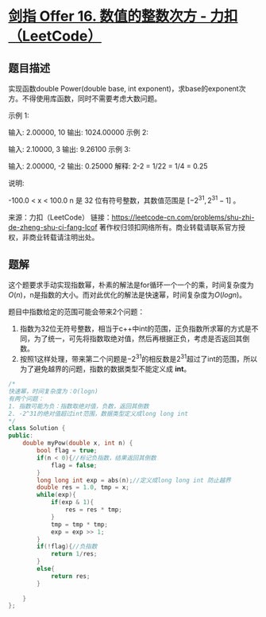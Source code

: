# [剑指 Offer 16. 数值的整数次方 - 力扣（LeetCode）](https://leetcode-cn.com/problems/shu-zhi-de-zheng-shu-ci-fang-lcof/)

## 题目描述

实现函数double Power(double base, int exponent)，求base的exponent次方。不得使用库函数，同时不需要考虑大数问题。

示例 1:

输入: 2.00000, 10
输出: 1024.00000
示例 2:

输入: 2.10000, 3
输出: 9.26100
示例 3:

输入: 2.00000, -2
输出: 0.25000
解释: 2-2 = 1/22 = 1/4 = 0.25


说明:

-100.0 < x < 100.0
n 是 32 位有符号整数，其数值范围是 $[−2^{31}, 2^{31} − 1]$ 。

来源：力扣（LeetCode）
链接：https://leetcode-cn.com/problems/shu-zhi-de-zheng-shu-ci-fang-lcof
著作权归领扣网络所有。商业转载请联系官方授权，非商业转载请注明出处。



## 题解

这个题要求手动实现指数幂，朴素的解法是for循环一个一个的乘，时间复杂度为$O(n)$，n是指数的大小。而对此优化的解法是快速幂，时间复杂度为$O(logn)$。

题目中指数给定的范围可能会带来2个问题：

1. 指数为32位无符号整数，相当于c++中int的范围，正负指数所求幂的方式是不同，为了统一，可先将指数取绝对值，然后再根据正负，考虑是否返回其倒数。
2. 按照1这样处理，带来第二个问题是$-2^{31}$的相反数是$2^{31}$超过了int的范围，所以为了避免越界的问题，指数的数据类型不能定义成 **int**。



```c++
/*
快速幂，时间复杂度为：O(logn)
有两个问题：
1. 指数可能为负：指数取绝对值，负数，返回其倒数
2. -2^31的绝对值超过int范围，数据类型定义成long long int
*/
class Solution {
public:
    double myPow(double x, int n) {
        bool flag = true;
        if(n < 0){//标记负指数，结果返回其倒数
            flag = false;
        }
        long long int exp = abs(n);//定义成long long int 防止越界
        double res = 1.0, tmp = x;
        while(exp){
            if(exp & 1){
                res = res * tmp;
            }
            tmp = tmp * tmp;
            exp = exp >> 1;
        }
        if(!flag){//负指数
            return 1/res;
        }
        else{
            return res;
        }
        
    }
};
```

